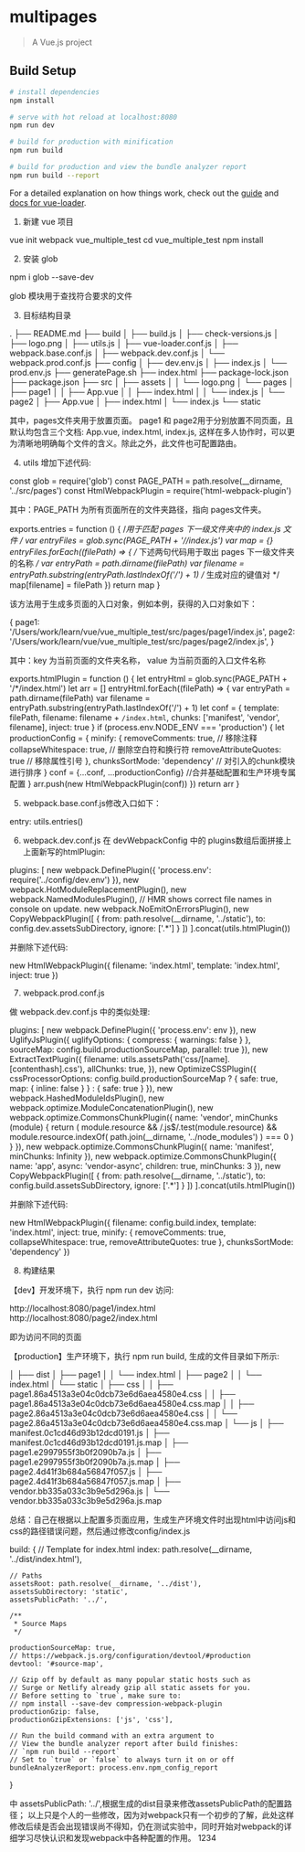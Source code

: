 # multipages

> A Vue.js project

## Build Setup

``` bash
# install dependencies
npm install

# serve with hot reload at localhost:8080
npm run dev

# build for production with minification
npm run build

# build for production and view the bundle analyzer report
npm run build --report
```

For a detailed explanation on how things work, check out the [guide](http://vuejs-templates.github.io/webpack/) and [docs for vue-loader](http://vuejs.github.io/vue-loader).


<!-- 多页面配置应用参考https://segmentfault.com/a/1190000016758185 -->

1. 新建 vue 项目

vue init webpack vue_multiple_test
cd vue_multiple_test
npm install

2. 安装 glob

npm i glob --save-dev

glob 模块用于查找符合要求的文件


3. 目标结构目录

.
├── README.md
├── build
│   ├── build.js
│   ├── check-versions.js
│   ├── logo.png
│   ├── utils.js
│   ├── vue-loader.conf.js
│   ├── webpack.base.conf.js
│   ├── webpack.dev.conf.js
│   └── webpack.prod.conf.js
├── config
│   ├── dev.env.js
│   ├── index.js
│   └── prod.env.js
├── generatePage.sh
├── index.html
├── package-lock.json
├── package.json
├── src
│   ├── assets
│   │   └── logo.png
│   └── pages
│       ├── page1
│       │   ├── App.vue
│       │   ├── index.html
│       │   └── index.js
│       └── page2
│           ├── App.vue
│           ├── index.html
│           └── index.js
└── static


其中，pages文件夹用于放置页面。 page1 和 page2用于分别放置不同页面，且默认均包含三个文档: App.vue, index.html, index.js, 这样在多人协作时，可以更为清晰地明确每个文件的含义。除此之外，此文件也可配置路由。


4. utils 增加下述代码:

const glob = require('glob')
const PAGE_PATH = path.resolve(__dirname, '../src/pages')
const HtmlWebpackPlugin = require('html-webpack-plugin')

其中：PAGE_PATH 为所有页面所在的文件夹路径，指向 pages文件夹。

exports.entries = function () {
    /*用于匹配 pages 下一级文件夹中的 index.js 文件 */
    var entryFiles = glob.sync(PAGE_PATH + '/*/index.js')
    var map = {}
    entryFiles.forEach((filePath) => {
        /* 下述两句代码用于取出 pages 下一级文件夹的名称 */
        var entryPath = path.dirname(filePath)
        var filename = entryPath.substring(entryPath.lastIndexOf('\/') + 1)
        /* 生成对应的键值对 */
        map[filename] = filePath
    })
    return map
}

该方法用于生成多页面的入口对象，例如本例，获得的入口对象如下：

{ 
    page1: '/Users/work/learn/vue/vue_multiple_test/src/pages/page1/index.js',
    page2: '/Users/work/learn/vue/vue_multiple_test/src/pages/page2/index.js',
 }

其中：key 为当前页面的文件夹名称， value 为当前页面的入口文件名称


exports.htmlPlugin = function () {
    let entryHtml = glob.sync(PAGE_PATH + '/*/index.html')
    let arr = []
    entryHtml.forEach((filePath) => {
        var entryPath = path.dirname(filePath)
        var filename = entryPath.substring(entryPath.lastIndexOf('\/') + 1)
        let conf = {
            template: filePath,
            filename: filename + `/index.html`,
            chunks: ['manifest', 'vendor', filename],
            inject: true
        }
        if (process.env.NODE_ENV === 'production') {
            let productionConfig = {
                minify: {
                  removeComments: true,         // 移除注释
                  collapseWhitespace: true,     // 删除空白符和换行符
                  removeAttributeQuotes: true   // 移除属性引号 
                },
                chunksSortMode: 'dependency'    // 对引入的chunk模块进行排序
            }
            conf = {...conf, ...productionConfig} //合并基础配置和生产环境专属配置
        }
        arr.push(new HtmlWebpackPlugin(conf))
    })
    return arr
}


5. webpack.base.conf.js修改入口如下：

entry: utils.entries()


6. webpack.dev.conf.js
在 devWebpackConfig 中的 plugins数组后面拼接上上面新写的htmlPlugin:

plugins: [
    new webpack.DefinePlugin({
      'process.env': require('../config/dev.env')
    }),
    new webpack.HotModuleReplacementPlugin(),
    new webpack.NamedModulesPlugin(), // HMR shows correct file names in console on update.
    new webpack.NoEmitOnErrorsPlugin(),
    new CopyWebpackPlugin([
      {
        from: path.resolve(__dirname, '../static'),
        to: config.dev.assetsSubDirectory,
        ignore: ['.*']
      }
    ])
  ].concat(utils.htmlPlugin())

  并删除下述代码:

  new HtmlWebpackPlugin({
    filename: 'index.html',
    template: 'index.html',
    inject: true
})

7. webpack.prod.conf.js

做 webpack.dev.conf.js 中的类似处理:

plugins: [
    new webpack.DefinePlugin({
      'process.env': env
    }),
    new UglifyJsPlugin({
      uglifyOptions: {
        compress: {
          warnings: false
        }
      },
      sourceMap: config.build.productionSourceMap,
      parallel: true
    }),
    new ExtractTextPlugin({
      filename: utils.assetsPath('css/[name].[contenthash].css'),
      allChunks: true,
    }),
    new OptimizeCSSPlugin({
      cssProcessorOptions: config.build.productionSourceMap
        ? { safe: true, map: { inline: false } }
        : { safe: true }
    }),
    new webpack.HashedModuleIdsPlugin(),
    new webpack.optimize.ModuleConcatenationPlugin(),
    new webpack.optimize.CommonsChunkPlugin({
      name: 'vendor',
      minChunks (module) {
        return (
          module.resource &&
          /\.js$/.test(module.resource) &&
          module.resource.indexOf(
            path.join(__dirname, '../node_modules')
          ) === 0
        )
      }
    }),
    new webpack.optimize.CommonsChunkPlugin({
      name: 'manifest',
      minChunks: Infinity
    }),
    new webpack.optimize.CommonsChunkPlugin({
      name: 'app',
      async: 'vendor-async',
      children: true,
      minChunks: 3
    }),
    new CopyWebpackPlugin([
      {
        from: path.resolve(__dirname, '../static'),
        to: config.build.assetsSubDirectory,
        ignore: ['.*']
      }
    ])
  ].concat(utils.htmlPlugin())

  并删除下述代码:

  new HtmlWebpackPlugin({
    filename: config.build.index,
    template: 'index.html',
    inject: true,
    minify: {
        removeComments: true,
        collapseWhitespace: true,
        removeAttributeQuotes: true
    },
    chunksSortMode: 'dependency'
})

8. 构建结果

【dev】开发环境下，执行 npm run dev 访问:

 http://localhost:8080/page1/index.html
 http://localhost:8080/page2/index.html

 即为访问不同的页面


【production】生产环境下，执行 npm run build, 生成的文件目录如下所示:

│   ├── dist
│   ├── page1
│   │   └── index.html
│   ├── page2
│   │   └── index.html
│   └── static
│       ├── css
│       │   ├── page1.86a4513a3e04c0dcb73e6d6aea4580e4.css
│       │   ├── page1.86a4513a3e04c0dcb73e6d6aea4580e4.css.map
│       │   ├── page2.86a4513a3e04c0dcb73e6d6aea4580e4.css
│       │   └── page2.86a4513a3e04c0dcb73e6d6aea4580e4.css.map
│       └── js
│           ├── manifest.0c1cd46d93b12dcd0191.js
│           ├── manifest.0c1cd46d93b12dcd0191.js.map
│           ├── page1.e2997955f3b0f2090b7a.js
│           ├── page1.e2997955f3b0f2090b7a.js.map
│           ├── page2.4d41f3b684a56847f057.js
│           ├── page2.4d41f3b684a56847f057.js.map
│           ├── vendor.bb335a033c3b9e5d296a.js
│           └── vendor.bb335a033c3b9e5d296a.js.map






总结：自己在根据以上配置多页面应用，生成生产环境文件时出现html中访问js和css的路径错误问题，然后通过修改config/index.js

build: {
    // Template for index.html
    index: path.resolve(__dirname, '../dist/index.html'),

    // Paths
    assetsRoot: path.resolve(__dirname, '../dist'),
    assetsSubDirectory: 'static',
    assetsPublicPath: '../',

    /**
     * Source Maps
     */

    productionSourceMap: true,
    // https://webpack.js.org/configuration/devtool/#production
    devtool: '#source-map',

    // Gzip off by default as many popular static hosts such as
    // Surge or Netlify already gzip all static assets for you.
    // Before setting to `true`, make sure to:
    // npm install --save-dev compression-webpack-plugin
    productionGzip: false,
    productionGzipExtensions: ['js', 'css'],

    // Run the build command with an extra argument to
    // View the bundle analyzer report after build finishes:
    // `npm run build --report`
    // Set to `true` or `false` to always turn it on or off
    bundleAnalyzerReport: process.env.npm_config_report
  }

  中 assetsPublicPath: '../',根据生成的dist目录来修改assetsPublicPath的配置路径；
  以上只是个人的一些修改，因为对webpack只有一个初步的了解，此处这样修改后续是否会出现错误尚不得知，仍在测试实验中，同时开始对webpack的详细学习尽快认识和发现webpack中各种配置的作用。
  1234